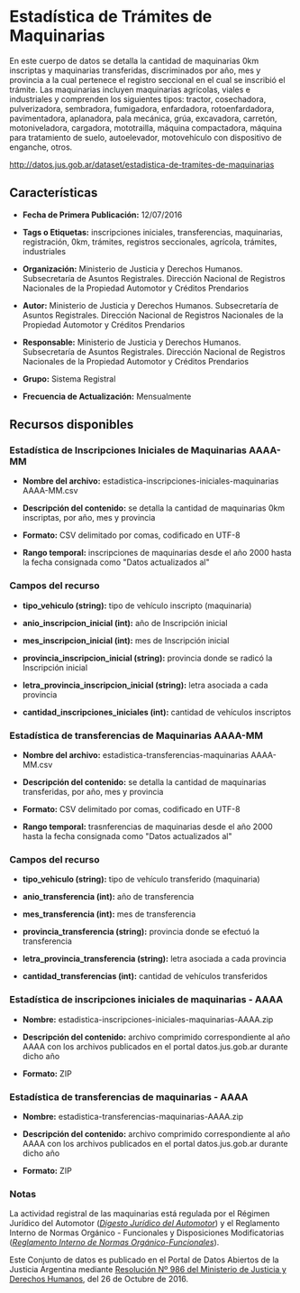 Estadística de Trámites de Maquinarias
======================================

En este cuerpo de datos se detalla la cantidad de maquinarias 0km inscriptas y maquinarias transferidas, discriminados por año, mes y provincia a la cual pertenece el registro seccional en el cual se inscribió el trámite. Las maquinarias incluyen maquinarias agrícolas, viales e industriales y comprenden los siguientes tipos: tractor, cosechadora, pulverizadora, sembradora, fumigadora, enfardadora, rotoenfardadora, pavimentadora, aplanadora, pala mecánica, grúa, excavadora, carretón, motoniveladora, cargadora, mototrailla, máquina compactadora, máquina para tratamiento de suelo, autoelevador, motovehículo con dispositivo de enganche, otros.

http://datos.jus.gob.ar/dataset/estadistica-de-tramites-de-maquinarias

Características
---------------
-   **Fecha de Primera Publicación:** 12/07/2016

-   **Tags o Etiquetas:** inscripciones iniciales, transferencias, maquinarias, registración, 0km, trámites, registros seccionales, agrícola, trámites, industriales

-   **Organización:** Ministerio de Justicia y Derechos Humanos. Subsecretaría de Asuntos Registrales. Dirección Nacional de Registros Nacionales de la Propiedad Automotor y Créditos Prendarios

-   **Autor:** Ministerio de Justicia y Derechos Humanos. Subsecretaría de Asuntos Registrales. Dirección Nacional de Registros Nacionales de la Propiedad Automotor y Créditos Prendarios

-   **Responsable:** Ministerio de Justicia y Derechos Humanos. Subsecretaría de Asuntos Registrales. Dirección Nacional de Registros Nacionales de la Propiedad Automotor y Créditos Prendarios

-   **Grupo:** Sistema Registral

-   **Frecuencia de Actualización:** Mensualmente

Recursos disponibles
--------------------

### Estadística de Inscripciones Iniciales de Maquinarias AAAA-MM

-   **Nombre del archivo:** estadistica-inscripciones-iniciales-maquinarias AAAA-MM.csv

-   **Descripción del contenido:** se detalla la cantidad de maquinarias 0km inscriptas, por año, mes y provincia

-   **Formato:** CSV delimitado por comas, codificado en UTF-8

-   **Rango temporal:** inscripciones de maquinarias desde el año 2000 hasta la fecha consignada como "Datos actualizados al"

### Campos del recurso

-   **tipo_vehiculo (string):** tipo de vehículo inscripto (maquinaria)

-   **anio_inscripcion_inicial (int):** año de Inscripción inicial

-   **mes_inscripcion_inicial (int):** mes de Inscripción inicial

-   **provincia_inscripcion_inicial (string):** provincia donde se radicó la Inscripción inicial

-   **letra_provincia_inscripcion_inicial (string):** letra asociada a cada provincia

-   **cantidad_inscripciones_iniciales (int):** cantidad de vehículos inscriptos

### Estadística de transferencias de Maquinarias AAAA-MM

-   **Nombre del archivo:** estadistica-transferencias-maquinarias AAAA-MM.csv

-   **Descripción del contenido:** se detalla la cantidad de maquinarias transferidas, por año, mes y provincia

-   **Formato:** CSV delimitado por comas, codificado en UTF-8

-   **Rango temporal:** trasnferencias de maquinarias desde el año 2000 hasta la fecha consignada como "Datos actualizados al"

### Campos del recurso

-   **tipo_vehiculo (string):** tipo de vehículo transferido (maquinaria)

-   **anio_transferencia (int):** año de transferencia

-   **mes_transferencia (int):** mes de transferencia

-   **provincia_transferencia (string):** provincia donde se efectuó la transferencia

-   **letra_provincia_transferencia (string):** letra asociada a cada provincia

-   **cantidad_transferencias (int):** cantidad de vehículos transferidos

### Estadística de inscripciones iniciales de maquinarias - AAAA

-   **Nombre:** estadistica-inscripciones-iniciales-maquinarias-AAAA.zip

-   **Descripción del contenido:** archivo comprimido correspondiente al año AAAA con los archivos publicados en el portal datos.jus.gob.ar durante dicho año

-   **Formato:** ZIP

### Estadística de transferencias de maquinarias - AAAA

-   **Nombre:** estadistica-transferencias-maquinarias-AAAA.zip

-   **Descripción del contenido:** archivo comprimido correspondiente al año AAAA con los archivos publicados en el portal datos.jus.gob.ar durante dicho año

-   **Formato:** ZIP

### Notas

La actividad registral de las maquinarias está regulada por el Régimen Jurídico del Automotor ([*Digesto Jurídico del Automotor*](http://www.dnrpa.gov.ar/portal_dnrpa/regimen_juridico/informacion/rja.pdf)) y el Reglamento Interno de Normas Orgánico - Funcionales y Disposiciones Modificatorias ([*Reglamento Interno de Normas Orgánico-Funcionales*](http://www.dnrpa.gov.ar/portal_dnrpa/regimen_juridico/informacion/urinof.htm)).

Este Conjunto de datos es publicado en el Portal de Datos Abiertos de la Justicia Argentina mediante [Resolución Nº 986 del Ministerio de Justicia y Derechos Humanos](http://datos.jus.gob.ar/resoluciones/RESOL-2016-986-E-APN-MJ.pdf), del 26 de Octubre de 2016.
